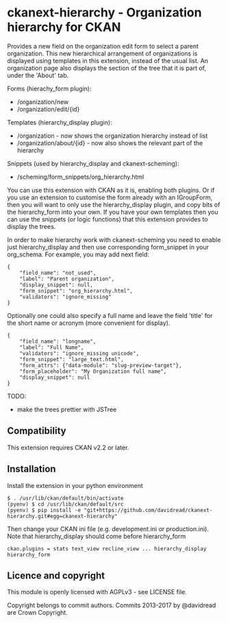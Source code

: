 # ckanext-hierarchy - Organization hierarchy for CKAN

Provides a new field on the organization edit form to select a parent
organization. This new hierarchical arrangement of organizations is displayed
using templates in this extension, instead of the usual list. An organization
page also displays the section of the tree that it is part of, under the
'About' tab.

Forms (hierachy_form plugin):
* /organization/new
* /organization/edit/{id}

Templates (hierarchy_display plugin):
* /organization - now shows the organization hierarchy instead of list
* /organization/about/{id} - now also shows the relevant part of the hierarchy

Snippets (used by hierarchy_display and ckanext-scheming):
* /scheming/form_snippets/org_hierarchy.html

You can use this extension with CKAN as it is, enabling both plugins. Or if you
use an extension to customise the form already with an IGroupForm, then you
will want to only use the hierarchy_display plugin, and copy bits of the
hierarchy_form into your own. If you have your own templates then you can use
the snippets (or logic functions) that this extension provides to display the
trees.

In order to make hierarchy work with ckanext-scheming you need to enable just
hierarchy_display and then use corresponding form_snippet in your org_schema.
For example, you may add next field:
```
{
    "field_name": "not_used",
    "label": "Parent organization",
    "display_snippet": null,
    "form_snippet": "org_hierarchy.html",
    "validators": "ignore_missing"
}
```

Optionally one could also specify a full name and leave the field 'title' for
the short name or acronym (more convenient for  display).
```
{
    "field_name": "longname",
    "label": "Full Name",
    "validators": "ignore_missing unicode",
    "form_snippet": "large_text.html",
    "form_attrs": {"data-module": "slug-preview-target"},
    "form_placeholder": "My Organization full name",
    "display_snippet": null
}
```


TODO:
* make the trees prettier with JSTree

## Compatibility

This extension requires CKAN v2.2 or later.

## Installation

Install the extension in your python environment
```
$ . /usr/lib/ckan/default/bin/activate
(pyenv) $ cd /usr/lib/ckan/default/src
(pyenv) $ pip install -e "git+https://github.com/davidread/ckanext-hierarchy.git#egg=ckanext-hierarchy"
```
Then change your CKAN ini file (e.g. development.ini or production.ini).  Note that hierarchy_display
should come before hierarchy_form
```
ckan.plugins = stats text_view recline_view ... hierarchy_display hierarchy_form
```

## Licence and copyright

This module is openly licensed with AGPLv3 - see LICENSE file.

Copyright belongs to commit authors. Commits 2013-2017 by @davidread are Crown Copyright.

